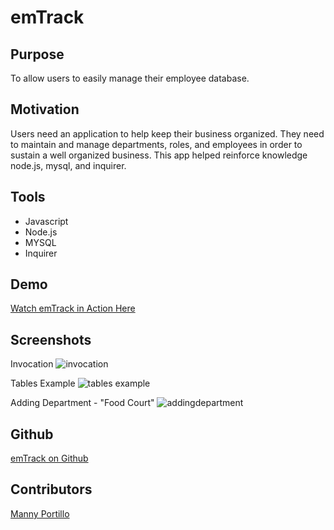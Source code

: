 # emTrack

## Purpose

To allow users to easily manage their employee database.

## Motivation

Users need an application to help keep their business organized. They need to maintain and manage departments, roles, and employees in order to sustain a well organized business. This app helped reinforce knowledge node.js, mysql, and inquirer.

## Tools

- Javascript
- Node.js
- MYSQL
- Inquirer

## Demo

[Watch emTrack in Action Here](https://watch.screencastify.com/v/gxuZQ6XQhrWTURV1Eg8i)

## Screenshots
Invocation
![invocation](https://user-images.githubusercontent.com/83254086/135425305-e4794cd2-1f1c-401d-824b-beb668cee72d.JPG)

Tables Example
![tables example](https://user-images.githubusercontent.com/83254086/135425764-9484ab7b-ab0c-4d13-b783-d82edb466076.JPG)

Adding Department - "Food Court"
![addingdepartment](https://user-images.githubusercontent.com/83254086/135426478-74a94f00-4f2c-4ee8-a117-cec5cb3bc85e.JPG)

## Github
[emTrack on Github](https://github.com/mannyportillo11/emTrack)

## Contributors

[Manny Portillo](https://github.com/mannyportillo11)
